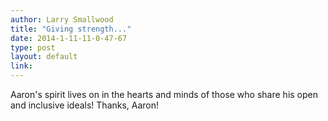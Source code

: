 ```yaml
---
author: Larry Smallwood
title: "Giving strength..."
date: 2014-1-11-11-0-47-67
type: post
layout: default
link: 
---
```

Aaron's spirit lives on in the hearts and minds of those who share his open and inclusive ideals! Thanks, Aaron!